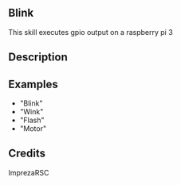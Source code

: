 ## Blink
This skill executes gpio output on a raspberry pi 3

## Description


## Examples
 - "Blink"
 - "Wink"
 - "Flash"
 - "Motor"


## Credits
ImprezaRSC


